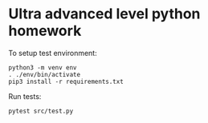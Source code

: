 # Ultra advanced level python homework

To setup test environment:

    python3 -m venv env
    . ./env/bin/activate
    pip3 install -r requirements.txt

Run tests:

    pytest src/test.py
